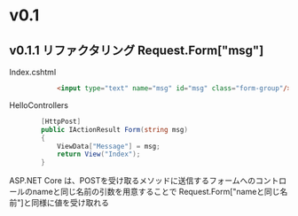 # v0.1

## v0.1.1 リファクタリング Request.Form["msg"]

Index.cshtml
```html
            <input type="text" name="msg" id="msg" class="form-group"/>
```

HelloControllers
```c#
        [HttpPost]
        public IActionResult Form(string msg)
        {
            ViewData["Message"] = msg;
            return View("Index");
        }
```

ASP.NET Core は、POSTを受け取るメソッドに送信するフォームへのコントロールのnameと同じ名前の引数を用意することで
Request.Form["nameと同じ名前"]と同様に値を受け取れる

